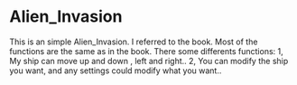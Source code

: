 # Alien_Invasion
This is an simple Alien_Invasion. I referred to the book. Most of the functions are the same as in the book.
                        There some differents functions:
                        1, My ship can move up and down , left and right..
                        2, You can modify the ship you want, and any settings could modify what you want..
